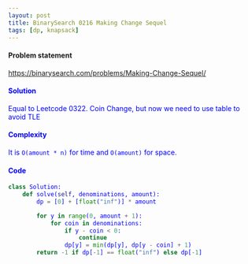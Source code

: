 ```yaml
---
layout: post
title: BinarySearch 0216 Making Change Sequel
tags: [dp, knapsack]
---
```


#### Problem statement

<a href="https://binarysearch.com/problems/Making-Change-Sequel/"> <font color = blue>https://binarysearch.com/problems/Making-Change-Sequel/

#### Solution
Equal to Leetcode 0322. Coin Change, but now we need to use table to avoid TLE

#### Complexity
It is `O(amount * n)` for time and `O(amount)` for space.

#### Code
```python
class Solution:
    def solve(self, denominations, amount):
        dp = [0] + [float("inf")] * amount

        for y in range(0, amount + 1):
            for coin in denominations:
                if y - coin < 0:
                    continue
                dp[y] = min(dp[y], dp[y - coin] + 1)
        return -1 if dp[-1] == float("inf") else dp[-1]
```
